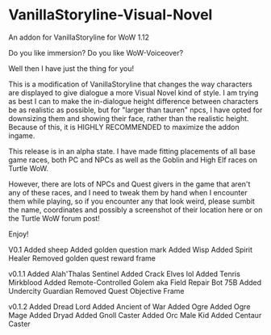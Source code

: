 # VanillaStoryline-Visual-Novel
An addon for VanillaStoryline for WoW 1.12

Do you like immersion? 
Do you like WoW-Voiceover?

Well then I have just the thing for you!

This is a modification of VanillaStoryline that changes the way characters are displayed to give dialogue a more Visual Novel kind of style. 
I am trying as best I can to make the in-dialogue height difference between characters be as realistic as possible, but for "larger than tauren" npcs, I have opted for downsizing them and showing their face, rather than the realistic height.
Because of this, it is HIGHLY RECOMMENDED to maximize the addon ingame.

This release is in an alpha state. I have made fitting placements of all base game races, both PC and NPCs as well as the Goblin and High Elf races on Turtle WoW. 

However, there are lots of NPCs and Quest givers in the game that aren't any of these races, and I need to tweak them by hand when I encounter them while playing, so if you encounter any that look weird, please sumbit the name, coordinates and possibly a screenshot of their location here or on the Turtle WoW forum post! 


Enjoy!

V0.1
	Added sheep
	Added golden question mark
	Added Wisp
	Added Spirit Healer
	Removed golden quest reward frame

v0.1.1
	Added Alah'Thalas Sentinel
	Added Crack Elves lol
	Added Tenris Mirkblood
	Added Remote-Controlled Golem aka Field Repair Bot 75B
	Added Undercity Guardian
	Removed Quest Objective Frame
	
v0.1.2
	Added Dread Lord
	Added Ancient of War
	Added Ogre
	Added Ogre Mage
	Added Dryad
	Added Gnoll Caster
	Added Orc Male Kid
	Added Centaur Caster

